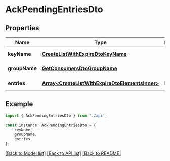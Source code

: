 # AckPendingEntriesDto


## Properties

Name | Type | Description | Notes
------------ | ------------- | ------------- | -------------
**keyName** | [**CreateListWithExpireDtoKeyName**](CreateListWithExpireDtoKeyName.md) |  | [default to undefined]
**groupName** | [**GetConsumersDtoGroupName**](GetConsumersDtoGroupName.md) |  | [default to undefined]
**entries** | [**Array&lt;CreateListWithExpireDtoElementsInner&gt;**](CreateListWithExpireDtoElementsInner.md) | Entries IDs | [default to undefined]

## Example

```typescript
import { AckPendingEntriesDto } from './api';

const instance: AckPendingEntriesDto = {
    keyName,
    groupName,
    entries,
};
```

[[Back to Model list]](../README.md#documentation-for-models) [[Back to API list]](../README.md#documentation-for-api-endpoints) [[Back to README]](../README.md)
